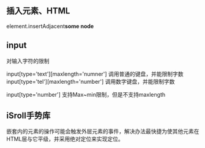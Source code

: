 ## 插入元素、HTML
element.insertAdjacent**some node**

## input

对输入字符的限制

input[type='text'][maxlength='numner']
调用普通的键盘，并能限制字数
input[type='tel'][maxlength='number']
调用数字键盘，并能限制字数

input[type='number']
支持Max~min限制，但是不支持maxlength

## iSroll手势库
嵌套内的元素的操作可能会触发外层元素的事件，解决办法最快捷为使其他元素在HTML层与它平级，并采用绝对定位来实现定位。